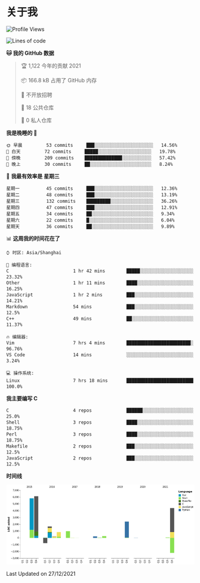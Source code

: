 # 关于我

<!--START_SECTION:waka-->
![Profile Views](http://img.shields.io/badge/%E4%B8%AA%E4%BA%BA%E5%B0%81%E9%9D%A2%E8%A7%82%E7%9C%8B%E6%AC%A1%E6%95%B0-22-blue)

![Lines of code](https://img.shields.io/badge/%E4%BB%8E%E3%80%8C%E4%BD%A0%E5%A5%BD%E4%B8%96%E7%95%8C%E3%80%8D%E6%88%91%E5%B7%B2%E7%BB%8F%E5%86%99%E4%BA%86-20%20Thousand%20%E8%A1%8C%E4%BB%A3%E7%A0%81-blue)

**🐱 我的 GitHub 数据** 

> 🏆 1,122 今年的贡献 2021
 > 
> 📦 166.8 kB 占用了 GitHub 内存 
 > 
> 🚫 不开放招聘
 > 
> 📜 18 公共仓库 
 > 
> 🔑 0 私人仓库  
 > 
**我是晚睡的 🦉** 

```text
🌞 早晨         53 commits     ███░░░░░░░░░░░░░░░░░░░░░░   14.56% 
🌆 白天         72 commits     █████░░░░░░░░░░░░░░░░░░░░   19.78% 
🌃 傍晚         209 commits    ██████████████░░░░░░░░░░░   57.42% 
🌙 晚上         30 commits     ██░░░░░░░░░░░░░░░░░░░░░░░   8.24%

```
📅 **我最有效率是 星期三** 

```text
星期一          45 commits     ███░░░░░░░░░░░░░░░░░░░░░░   12.36% 
星期二          48 commits     ███░░░░░░░░░░░░░░░░░░░░░░   13.19% 
星期三          132 commits    █████████░░░░░░░░░░░░░░░░   36.26% 
星期四          47 commits     ███░░░░░░░░░░░░░░░░░░░░░░   12.91% 
星期五          34 commits     ██░░░░░░░░░░░░░░░░░░░░░░░   9.34% 
星期六          22 commits     █░░░░░░░░░░░░░░░░░░░░░░░░   6.04% 
星期天          36 commits     ██░░░░░░░░░░░░░░░░░░░░░░░   9.89%

```


📊 **这周我的时间花在了** 

```text
⌚︎ 时区: Asia/Shanghai

💬 编程语言: 
C                        1 hr 42 mins        █████░░░░░░░░░░░░░░░░░░░░   23.32% 
Other                    1 hr 11 mins        ████░░░░░░░░░░░░░░░░░░░░░   16.25% 
JavaScript               1 hr 2 mins         ███░░░░░░░░░░░░░░░░░░░░░░   14.21% 
Markdown                 54 mins             ███░░░░░░░░░░░░░░░░░░░░░░   12.5% 
C++                      49 mins             ██░░░░░░░░░░░░░░░░░░░░░░░   11.37%

🔥 编辑器: 
Vim                      7 hrs 4 mins        ████████████████████████░   96.76% 
VS Code                  14 mins             ░░░░░░░░░░░░░░░░░░░░░░░░░   3.24%

💻 操作系统: 
Linux                    7 hrs 18 mins       █████████████████████████   100.0%

```

**我主要编写 C** 

```text
C                        4 repos             ██████░░░░░░░░░░░░░░░░░░░   25.0% 
Shell                    3 repos             ████░░░░░░░░░░░░░░░░░░░░░   18.75% 
Perl                     3 repos             ████░░░░░░░░░░░░░░░░░░░░░   18.75% 
Makefile                 2 repos             ███░░░░░░░░░░░░░░░░░░░░░░   12.5% 
JavaScript               2 repos             ███░░░░░░░░░░░░░░░░░░░░░░   12.5%

```


**时间线**

![Chart not found](https://raw.githubusercontent.com/Arondight/Arondight/master/charts/bar_graph.png) 


 Last Updated on 27/12/2021
<!--END_SECTION:waka-->
